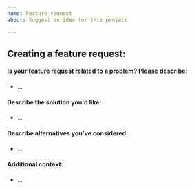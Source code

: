 ```yaml
---
name: Feature request
about: Suggest an idea for this project

---
```


## Creating a feature request:


#### Is your feature request related to a problem? Please describe:
<!-- A clear and concise description of what the problem is. Ex. I'm always frustrated when [...] -->
- ...

#### Describe the solution you'd like:
<!-- A clear and concise description of what you want to happen.-->
- ...

#### Describe alternatives you've considered:
<!-- A clear and concise description of any alternative solutions or features you've considered.-->
- ...

#### Additional context:
<!-- Add any other context or screenshots about the feature request here.-->
- ...
